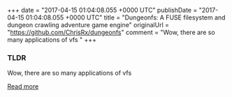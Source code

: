 +++
date = "2017-04-15 01:04:08.055 +0000 UTC"
publishDate = "2017-04-15 01:04:08.055 +0000 UTC"
title = "Dungeonfs: A FUSE filesystem and dungeon crawling adventure game engine"
originalUrl = "https://github.com/ChrisRx/dungeonfs"
comment = "Wow, there are so many applications of vfs "
+++

### TLDR

Wow, there are so many applications of vfs

[Read more](https://github.com/ChrisRx/dungeonfs)
